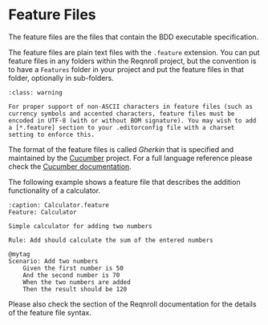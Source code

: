 # Feature Files

The feature files are the files that contain the BDD executable specification. 

The feature files are plain text files with the `.feature` extension. You can put feature files in any folders within the Reqnroll project, but the convention is to have a `Features` folder in your project and put the feature files in that folder, optionally in sub-folders.
```{admonition} Feature Files Should Be Saved in UTF-8
:class: warning

For proper support of non-ASCII characters in feature files (such as currency symbols and accented characters, feature files must be encoded in UTF-8 (with or without BOM signature). You may wish to add a [*.feature] section to your .editorconfig file with a charset setting to enforce this.
```

The format of the feature files is called *Gherkin* that is specified and maintained by the [Cucumber](https://cucumber.io/) project. For a full language reference please check the [Cucumber documentation](https://cucumber.io/docs/gherkin/).

The following example shows a feature file that describes the addition functionality of a calculator.

```{code-block} gherkin
:caption: Calculator.feature
Feature: Calculator

Simple calculator for adding two numbers

Rule: Add should calculate the sum of the entered numbers

@mytag
Scenario: Add two numbers
	Given the first number is 50
	And the second number is 70
	When the two numbers are added
	Then the result should be 120
```

Please also check the [](gherkin-reference) section of the Reqnroll documentation for the details of the feature file syntax.
